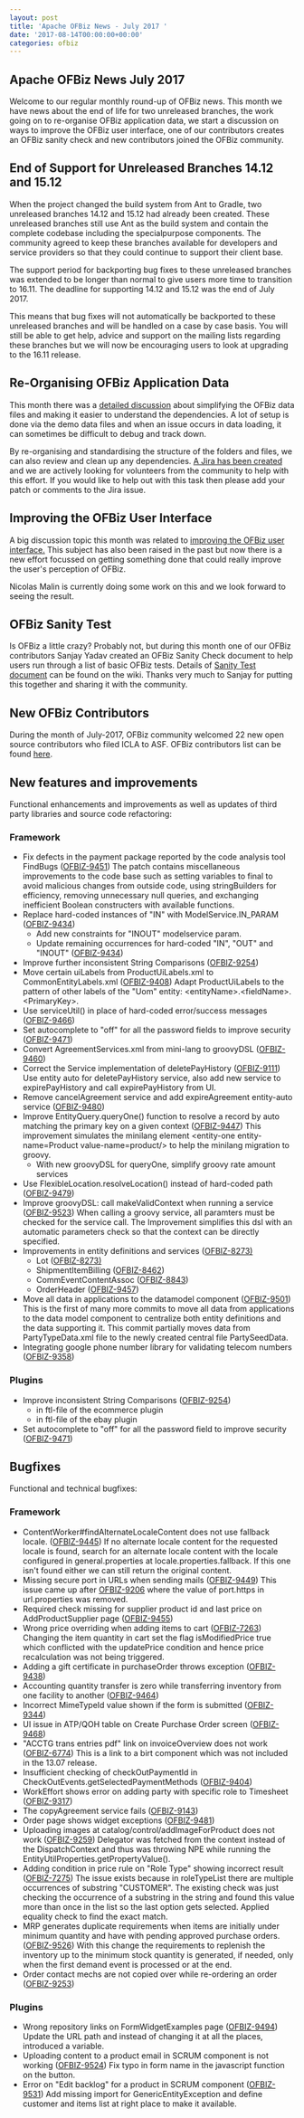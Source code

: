 ```yaml
---
layout: post
title: 'Apache OFBiz News - July 2017 '
date: '2017-08-14T00:00:00+00:00'
categories: ofbiz
---
```

<h2>Apache OFBiz News July 2017 </h2>
Welcome to our regular monthly round-up of OFBiz news.
This month we have news about the end of life for two unreleased branches, the work going on to re-organise OFBiz application data, we start a  discussion on ways to improve the OFBiz user interface, one of our contributors creates an OFBiz sanity check and new contributors joined the OFBiz community.
<!--more--> 

<h2>End of Support for Unreleased Branches 14.12 and 15.12 </h2>
When the project changed the build system from Ant to Gradle, two unreleased branches 14.12 and 15.12 had already been created. These unreleased branches still use Ant as the build system and contain the complete codebase including the specialpurpose components. The community agreed to keep these branches available for developers and service providers so that they could continue to support their client base.
<p></p>
The support period for backporting bug fixes to these unreleased branches was extended to be longer than normal to give users more time to transition to 16.11. The deadline for supporting 14.12 and 15.12 was the end of July 2017. 
<p></p>
This means that bug fixes will not automatically be backported to these unreleased branches and will be handled on a case by case basis. You will still be able to get help, advice and support on the mailing lists regarding these branches but we will now be encouraging users to look at upgrading to the 16.11 release.
<h2>Re-Organising OFBiz Application Data </h2>
This month there was a <a href="https://s.apache.org/GpKc" target="_blank" rel="noopener">detailed discussion</a> about simplifying the OFBiz data files and making it easier to understand the dependencies. A lot of setup is done via the demo data files and when an issue occurs in data loading, it can sometimes be difficult to debug and track down. 
<p></p>
By re-organising and standardising the structure of the folders and files, we can also review and clean up any dependencies. <a href="https://issues.apache.org/jira/browse/OFBIZ-9501" target="_blank" rel="noopener">A Jira has been created</a>  and we are actively looking for volunteers from the community to help with this effort. If you would like to help out with this task then please add your patch or comments to the Jira issue.
<h2>Improving the OFBiz User Interface</h2>
A big discussion topic this month was related to <a href="https://s.apache.org/qu8i" target="_blank" rel="noopener">improving the OFBiz user interface.</a> This subject has also been raised in the past but now there is a new effort focussed on getting something done that could really improve the user's perception of OFBiz.
<p></p>
Nicolas Malin is currently doing some work on this and we look forward to seeing the result.
<h2>OFBiz Sanity Test</h2>
Is OFBiz a little crazy? Probably not, but during this month one of our OFBiz contributors Sanjay Yadav created an OFBiz Sanity Check document to help users run through a list of basic OFBiz tests. Details of <a href="https://cwiki.apache.org/confluence/display/OFBIZ/OFBiz+Sanity+Test" target="_blank" rel="noopener">Sanity Test document</a> can be found on the wiki. Thanks very much to Sanjay for putting this together and sharing it with the community.
<p></p>
<h2>New OFBiz Contributors</h2>
During the month of July-2017, OFBiz community welcomed 22 new open source contributors who filed ICLA to ASF. OFBiz contributors list can be found <a href="https://cwiki.apache.org/confluence/x/AIRMAg" target="_blank" rel="noopener">here</a>. 
<h2>New features and improvements</h2>
Functional enhancements and improvements as well as updates of third party libraries and source code refactoring:
<h3>Framework</h3>
<ul>
 	<li>Fix defects in the payment package reported by the code analysis tool FindBugs (<a href="https://issues.apache.org/jira/browse/OFBIZ-9451">OFBIZ-9451</a>)
The patch contains miscellaneous improvements to the code base such as setting variables to final to avoid malicious changes from outside code, using stringBuilders for efficiency, removing unnecessary null queries, and exchanging inefficient Boolean constructers with available functions.</li>
 	<li>Replace hard-coded instances of "IN" with ModelService.IN_PARAM (<a href="https://issues.apache.org/jira/browse/OFBIZ-9434">OFBIZ-9434</a>)
<ul>
 	<li>Add new constraints for "INOUT" modelservice param.</li>
 	<li>Update remaining occurrences for hard-coded "IN", "OUT" and "INOUT" (<a href="https://issues.apache.org/jira/browse/OFBIZ-9434">OFBIZ-9434</a>)</li>
</ul>
</li>
 	<li>Improve further inconsistent String Comparisons (<a href="https://issues.apache.org/jira/browse/OFBIZ-9254">OFBIZ-9254</a>)</li>
 	<li>Move certain uiLabels from ProductUiLabels.xml to CommonEntityLabels.xml (<a href="https://issues.apache.org/jira/browse/OFBIZ-9408">OFBIZ-9408</a>)
Adapt ProductUiLabels to the pattern of other labels of the "Uom" entity: &lt;entityName&gt;.&lt;fieldName&gt;.&lt;PrimaryKey&gt;.</li>
 	<li>Use serviceUtil() in place of hard-coded error/success messages (<a href="https://issues.apache.org/jira/browse/OFBIZ-9466">OFBIZ-9466</a>)</li>
 	<li>Set autocomplete to "off" for all the password fields to improve security (<a href="https://issues.apache.org/jira/browse/OFBIZ-9471">OFBIZ-9471</a>)</li>
 	<li>Convert AgreementServices.xml from mini-lang to groovyDSL (<a href="https://issues.apache.org/jira/browse/OFBIZ-9460">OFBIZ-9460</a>)</li>
 	<li>Correct the Service implementation of deletePayHistory (<a href="https://issues.apache.org/jira/browse/OFBIZ-9111">OFBIZ-9111</a>)
Use entity auto for deletePayHistory service, also add new service to expirePayHistory and call expirePayHistory from UI.</li>
 	<li>Remove cancelAgreement service and add expireAgreement entity-auto service (<a href="https://issues.apache.org/jira/browse/OFBIZ-9480">OFBIZ-9480</a>)</li>
 	<li>Improve EntityQuery.queryOne() function to resolve a record by auto matching the primary key on a given context (<a href="https://issues.apache.org/jira/browse/OFBIZ-9447">OFBIZ-9447</a>)
This improvement simulates the minilang element &lt;entity-one entity-name=Product value-name=product/&gt; to help the minilang migration to groovy.
<ul>
 	<li>With new groovyDSL for queryOne, simplify groovy rate amount services</li>
</ul>
</li>
 	<li>Use FlexibleLocation.resolveLocation() instead of hard-coded path (<a href="https://issues.apache.org/jira/browse/OFBIZ-9479">OFBIZ-9479</a>)</li>
 	<li>Improve groovyDSL: call makeValidContext when running a service (<a href="https://issues.apache.org/jira/browse/OFBIZ-9523">OFBIZ-9523</a>)
When calling a groovy service, all paramters must be checked for the service call. The Improvement simplifies this dsl with an automatic parameters check so that the context can be directly specified.</li>
 	<li>Improvements in entity definitions and services (<a href="https://issues.apache.org/jira/browse/OFBIZ-8273">OFBIZ-8273)</a>
<ul>
 	<li>Lot (<a href="https://issues.apache.org/jira/browse/OFBIZ-8273">OFBIZ-8273)</a></li>
 	<li>ShipmentItemBilling (<a href="https://issues.apache.org/jira/browse/OFBIZ-8462">OFBIZ-8462</a>)</li>
 	<li>CommEventContentAssoc (<a href="https://issues.apache.org/jira/browse/OFBIZ-8843">OFBIZ-8843</a>)</li>
 	<li>OrderHeader (<a href="https://issues.apache.org/jira/browse/OFBIZ-9457">OFBIZ-9457</a>)</li>
</ul>
</li>
 	<li>Move all data in applications to the datamodel component (<a href="https://issues.apache.org/jira/browse/OFBIZ-9501">OFBIZ-9501</a>)
This is the first of many more commits to move all data from applications to the data model component to centralize both entity definitions and the data supporting it. This commit partially moves data from PartyTypeData.xml file to the newly created central file PartySeedData.</li>
 	<li>Integrating google phone number library for validating telecom numbers (<a href="https://issues.apache.org/jira/browse/OFBIZ-9358">OFBIZ-9358</a>)</li>
</ul>
<h3>Plugins</h3>
<ul>
 	<li>Improve inconsistent String Comparisons (<a href="https://issues.apache.org/jira/browse/OFBIZ-9254">OFBIZ-9254</a>)
<ul>
 	<li>in ftl-file of the ecommerce plugin</li>
 	<li>in ftl-file of the ebay plugin</li>
</ul>
</li>
 	<li>Set autocomplete to "off" for all the password field to improve security (<a href="https://issues.apache.org/jira/browse/OFBIZ-9471">OFBIZ-9471</a>)</li>
</ul>
<h2>Bugfixes</h2>
Functional and technical bugfixes:
<h3>Framework</h3>
<ul>
 	<li>ContentWorker#findAlternateLocaleContent does not use fallback locale. (<a href="https://issues.apache.org/jira/browse/OFBIZ-9445">OFBIZ-9445</a>)
If no alternate locale content for the requested locale is found, search for an alternate locale content with the locale configured in general.properties at locale.properties.fallback. If this one isn't found either we can still return the original content.</li>
 	<li>Missing secure port in URLs when sending mails (<a href="https://issues.apache.org/jira/browse/OFBIZ-9449">OFBIZ-9449</a>)
This issue came up after <a href="https://issues.apache.org/jira/browse/OFBIZ-9206">OFBIZ-9206</a> where the value of port.https in url.properties was removed.</li>
 	<li>Required check missing for supplier product id and last price on AddProductSupplier page (<a href="https://issues.apache.org/jira/browse/OFBIZ-9455">OFBIZ-9455</a>)</li>
 	<li>Wrong price overriding when adding items to cart (<a href="https://issues.apache.org/jira/browse/OFBIZ-7263">OFBIZ-7263</a>)
Changing the item quantity in cart set the flag isModifiedPrice true which conflicted with the updatePrice condition and hence price recalculation was not being triggered.</li>
 	<li>Adding a gift certificate in purchaseOrder throws exception (<a href="https://issues.apache.org/jira/browse/OFBIZ-9438">OFBIZ-9438</a>)</li>
 	<li>Accounting quantity transfer is zero while transferring inventory from one facility to another (<a href="https://issues.apache.org/jira/browse/OFBIZ-9464">OFBIZ-9464</a>)</li>
 	<li>Incorrect MimeTypeId value shown if the form is submitted (<a href="https://issues.apache.org/jira/browse/OFBIZ-9344">OFBIZ-9344</a>)</li>
 	<li>UI issue in ATP/QOH table on Create Purchase Order screen (<a href="https://issues.apache.org/jira/browse/OFBIZ-9468">OFBIZ-9468</a>)</li>
 	<li>"ACCTG trans entries pdf" link on invoiceOverview does not work (<a href="https://issues.apache.org/jira/browse/OFBIZ-6774">OFBIZ-6774</a>)
This is a link to a birt component which was not included in the 13.07 release.</li>
 	<li>Insufficient checking of checkOutPaymentId in CheckOutEvents.getSelectedPaymentMethods (<a href="https://issues.apache.org/jira/browse/OFBIZ-9404">OFBIZ-9404</a>)</li>
 	<li>WorkEffort shows error on adding party with specific role to Timesheet (<a href="https://issues.apache.org/jira/browse/OFBIZ-9317">OFBIZ-9317</a>)</li>
 	<li>The copyAgreement service fails (<a href="https://issues.apache.org/jira/browse/OFBIZ-9143">OFBIZ-9143</a>)</li>
 	<li>Order page shows widget exceptions (<a href="https://issues.apache.org/jira/browse/OFBIZ-9481">OFBIZ-9481</a>)</li>
 	<li>Uploading images at catalog/control/addImageForProduct does not work (<a href="https://issues.apache.org/jira/browse/OFBIZ-9259">OFBIZ-9259</a>)
Delegator was fetched from the context instead of the DispatchContext and thus was throwing NPE while running the EntityUtilProperties.getPropertyValue().</li>
 	<li>Adding condition in price rule on "Role Type" showing incorrect result (<a href="https://issues.apache.org/jira/browse/OFBIZ-7275">OFBIZ-7275</a>)
The issue exists because in roleTypeList there are multiple occurrences of substring "CUSTOMER". The existing check was just checking the occurrence of a substring in the string and found this value more than once in the list so the last option gets selected. Applied equality check to find the exact match.</li>
 	<li>MRP generates duplicate requirements when items are initially under minimum quantity and have with pending approved purchase orders. (<a href="https://issues.apache.org/jira/browse/OFBIZ-9526">OFBIZ-9526</a>)
With this change the requirements to replenish the inventory up to the minimum stock quantity is generated, if needed, only when the first demand event is processed or at the end.</li>
 	<li>Order contact mechs are not copied over while re-ordering an order (<a href="https://issues.apache.org/jira/browse/OFBIZ-9253">OFBIZ-9253</a>)</li>
</ul>
<h3>Plugins</h3>
<ul>
 	<li>Wrong repository links on FormWidgetExamples page (<a href="https://issues.apache.org/jira/browse/OFBIZ-9494">OFBIZ-9494</a>)
Update the URL path and instead of changing it at all the places, introduced a variable.</li>
 	<li>Uploading content to a product email in SCRUM component is not working (<a href="https://issues.apache.org/jira/browse/OFBIZ-9524">OFBIZ-9524</a>)
Fix typo in form name in the javascript function on the button.</li>
 	<li>Error on "Edit backlog" for a product in SCRUM component (<a href="https://issues.apache.org/jira/browse/OFBIZ-9531">OFBIZ-9531</a>)
Add missing import for GenericEntityException and define customer and items list at right place to make it available.</li>
</ul>
